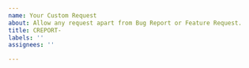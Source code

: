 ```yaml
---
name: Your Custom Request
about: Allow any request apart from Bug Report or Feature Request.
title: CREPORT-
labels: ''
assignees: ''

---
```



